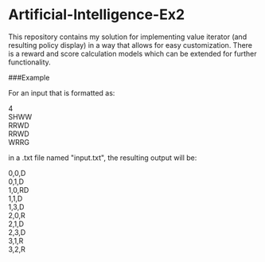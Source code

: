 # Artificial-Intelligence-Ex2
This repository contains my solution for implementing value iterator (and resulting policy display) in a way that allows for easy customization. There is a reward and score calculation models which can be extended for further functionality.

###Example

For an input that is formatted as:

4<br />
SHWW<br />
RRWD<br />
RRWD<br />
WRRG<br />

in a .txt file named "input.txt", the resulting output will be:

0,0,D<br />
0,1,D<br />
1,0,RD<br />
1,1,D<br />
1,3,D<br />
2,0,R<br />
2,1,D<br />
2,3,D<br />
3,1,R<br />
3,2,R<br />